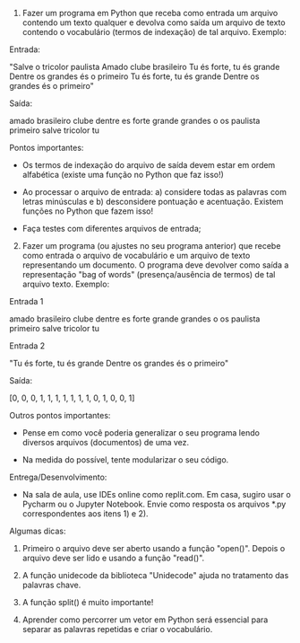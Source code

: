 1) Fazer um programa em Python que receba como entrada um arquivo contendo um texto qualquer e devolva como saída um arquivo de texto contendo o vocabulário (termos de indexação) de tal arquivo. Exemplo:

Entrada:

"Salve o tricolor paulista
Amado clube brasileiro
Tu és forte, tu és grande
Dentre os grandes és o primeiro
Tu és forte, tu és grande
Dentre os grandes és o primeiro"

Saída:

amado
brasileiro
clube
dentre
es
forte
grande
grandes
o
os
paulista
primeiro
salve
tricolor
tu


Pontos importantes:

- Os termos de indexação do arquivo de saída devem estar em ordem alfabética (existe uma função no Python que faz isso!)

- Ao processar o arquivo de entrada: a) considere todas as palavras com letras minúsculas e b) desconsidere pontuação e acentuação. Existem funções no Python que fazem isso!

- Faça testes com diferentes arquivos de entrada;

2) Fazer um programa (ou ajustes no seu programa anterior) que recebe como entrada o arquivo de vocabulário e um arquivo de texto representando um documento. O programa deve devolver como saída a representação "bag of words" (presença/ausência de termos) de tal arquivo texto. Exemplo:

Entrada 1

amado
brasileiro
clube
dentre
es
forte
grande
grandes
o
os
paulista
primeiro
salve
tricolor
tu


Entrada 2

"Tu és forte, tu és grande
Dentre os grandes és o primeiro"

Saída:

[0, 0, 0, 1, 1, 1, 1, 1, 1, 1, 0, 1, 0, 0, 1]


Outros pontos importantes:

- Pense em como você poderia generalizar o seu programa lendo diversos arquivos (documentos) de uma vez.

- Na medida do possível, tente modularizar o seu código.

Entrega/Desenvolvimento:

- Na sala de aula, use IDEs online como replit.com. Em casa, sugiro usar o Pycharm ou o Jupyter Notebook. Envie como resposta os arquivos *.py correspondentes aos itens 1) e 2).

Algumas dicas:

1) Primeiro o arquivo deve ser aberto usando a função "open()". Depois o arquivo deve ser lido e usando a função "read()".

2) A função unidecode da biblioteca "Unidecode" ajuda no tratamento das palavras chave.

3) A função split() é muito importante!

4) Aprender como percorrer um vetor em Python será essencial para separar as palavras repetidas e criar o vocabulário.